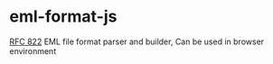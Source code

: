 # eml-format-js
[RFC 822](https://www.w3.org/Protocols/rfc822/) EML file format parser and builder, Can be used in browser environment
